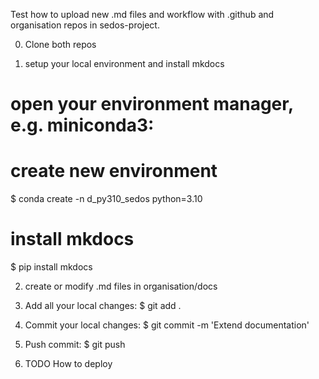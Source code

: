 Test how to upload new .md files and workflow with .github and organisation repos in sedos-project.

0. Clone both repos

1. setup your local environment and install mkdocs
# open your environment manager, e.g. miniconda3:

# create new environment
$ conda create -n d_py310_sedos python=3.10

# install mkdocs
$ pip install mkdocs

2. create or modify .md files in organisation/docs

3. Add all your local changes: $ git add .

4. Commit your local changes: $ git commit -m 'Extend documentation'

5. Push commit: $ git push

6. TODO How to deploy